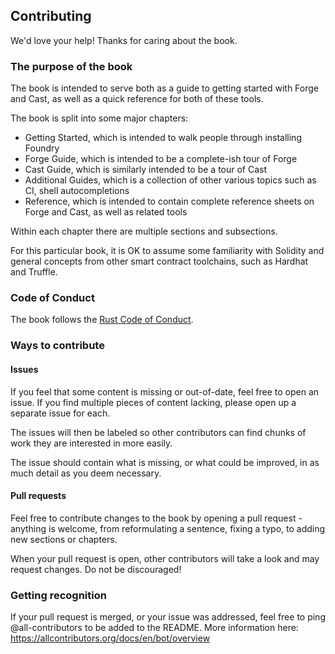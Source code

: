 ## Contributing

We'd love your help! Thanks for caring about the book.

### The purpose of the book

The book is intended to serve both as a guide to getting started with Forge and Cast, as well as a quick reference for both of these tools.

The book is split into some major chapters:

- Getting Started, which is intended to walk people through installing Foundry
- Forge Guide, which is intended to be a complete-ish tour of Forge
- Cast Guide, which is similarly intended to be a tour of Cast
- Additional Guides, which is a collection of other various topics such as CI, shell autocompletions
- Reference, which is intended to contain complete reference sheets on Forge and Cast, as well as related tools

Within each chapter there are multiple sections and subsections.

For this particular book, it is OK to assume some familiarity with Solidity and general concepts from other smart contract toolchains, such as Hardhat and Truffle.

### Code of Conduct

The book follows the [Rust Code of Conduct](https://www.rust-lang.org/policies/code-of-conduct).

### Ways to contribute

#### Issues

If you feel that some content is missing or out-of-date, feel free to open an issue. If you find multiple pieces of content lacking, please open up a separate issue for each.

The issues will then be labeled so other contributors can find chunks of work they are interested in more easily.

The issue should contain what is missing, or what could be improved, in as much detail as you deem necessary.

#### Pull requests

Feel free to contribute changes to the book by opening a pull request - anything is welcome, from reformulating a sentence, fixing a typo, to adding new sections or chapters.

When your pull request is open, other contributors will take a look and may request changes. Do not be discouraged!

### Getting recognition

If your pull request is merged, or your issue was addressed, feel free to ping @all-contributors to be added to the README. More information here: https://allcontributors.org/docs/en/bot/overview

